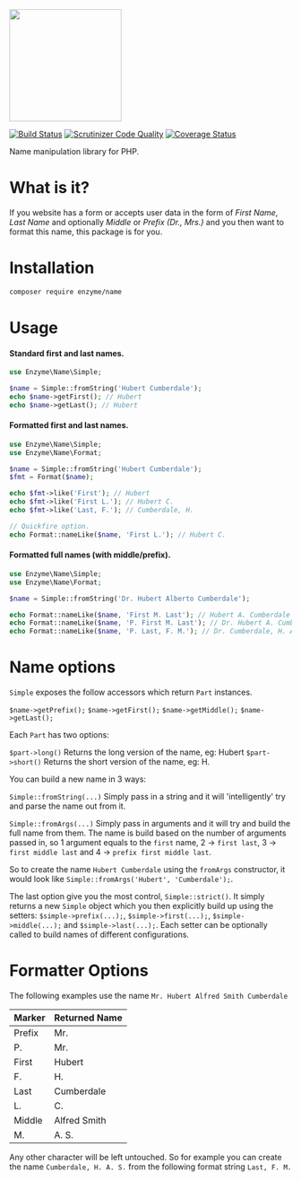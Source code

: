 <img src="https://cloud.githubusercontent.com/assets/2805249/11685005/7af1aa74-9ec1-11e5-924c-711068f7adde.png" width="200">

[![Build Status](https://travis-ci.org/enzyme/name.svg?branch=master)](https://travis-ci.org/enzyme/name)
[![Scrutinizer Code Quality](https://scrutinizer-ci.com/g/enzyme/name/badges/quality-score.png?b=master)](https://scrutinizer-ci.com/g/enzyme/name/?branch=master)
[![Coverage Status](https://coveralls.io/repos/enzyme/name/badge.svg?branch=master&service=github)](https://coveralls.io/github/enzyme/name?branch=master)

Name manipulation library for PHP.

# What is it?

If you website has a form or accepts user data in the form of *First Name*, *Last Name* and optionally *Middle* or *Prefix (Dr., Mrs.)* and you then want to format this name, this package is for you.

# Installation

```bash
composer require enzyme/name
```

# Usage

#### Standard first and last names.

```php
use Enzyme\Name\Simple;

$name = Simple::fromString('Hubert Cumberdale');
echo $name->getFirst(); // Hubert
echo $name->getLast(); // Hubert
```

#### Formatted first and last names.

```php
use Enzyme\Name\Simple;
use Enzyme\Name\Format;

$name = Simple::fromString('Hubert Cumberdale');
$fmt = Format($name);

echo $fmt->like('First'); // Hubert
echo $fmt->like('First L.'); // Hubert C.
echo $fmt->like('Last, F.'); // Cumberdale, H.

// Quickfire option.
echo Format::nameLike($name, 'First L.'); // Hubert C.
```

#### Formatted full names (with middle/prefix).

```php
use Enzyme\Name\Simple;
use Enzyme\Name\Format;

$name = Simple::fromString('Dr. Hubert Alberto Cumberdale');

echo Format::nameLike($name, 'First M. Last'); // Hubert A. Cumberdale
echo Format::nameLike($name, 'P. First M. Last'); // Dr. Hubert A. Cumberdale
echo Format::nameLike($name, 'P. Last, F. M.'); // Dr. Cumberdale, H. A.
```

# Name options

`Simple` exposes the follow accessors which return `Part` instances.

`$name->getPrefix();`
`$name->getFirst();`
`$name->getMiddle();`
`$name->getLast();`

Each `Part` has two options:

`$part->long()` Returns the long version of the name, eg: Hubert
`$part->short()` Returns the short version of the name, eg: H.

You can build a new name in 3 ways:

`Simple::fromString(...)` Simply pass in a string and it will 'intelligently' try and parse the name out from it.

`Simple::fromArgs(...)` Simply pass in arguments and it will try and build the full name from them. The name is build based on the number of arguments passed in, so 1 argument equals to the `first` name, 2 -> `first last`, 3 -> `first middle last` and 4 -> `prefix first middle last`. 

So to create the name `Hubert Cumberdale` using the `fromArgs` constructor, it would look like `Simple::fromArgs('Hubert', 'Cumberdale');`.

The last option give you the most control, `Simple::strict()`. It simply returns a new `Simple` object which you then explicitly build up using the setters: `$simple->prefix(...);`, `$simple->first(...);`, `$simple->middle(...);` and `$simple->last(...);`. Each setter can be optionally called to build names of different configurations.

# Formatter Options

The following examples use the name `Mr. Hubert Alfred Smith Cumberdale`

Marker | Returned Name
-------|--------------
Prefix | Mr.
P.     | Mr.
First  | Hubert
F.     | H.
Last   | Cumberdale
L.     | C.
Middle | Alfred Smith
M.     | A. S.

Any other character will be left untouched. So for example you can create the name `Cumberdale, H. A. S.` from the following format string `Last, F. M.`

